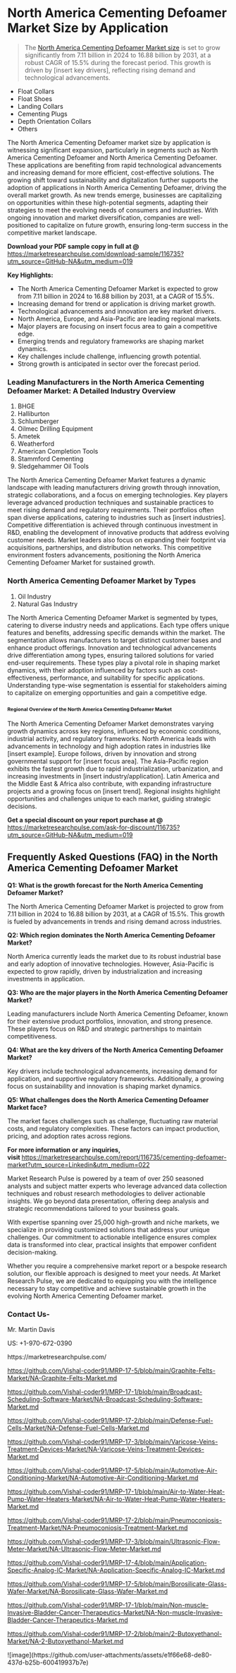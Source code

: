 <h1>North America Cementing Defoamer Market&nbsp;Size by Application</h1><blockquote><p>The <a href="https://marketresearchpulse.com/download-sample/116735?utm_source=GitHub-NA&amp;utm_medium=019">North America Cementing Defoamer Market size</a> is set to grow significantly from 7.11 billion in 2024 to 16.88 billion by 2031, at a robust CAGR of 15.5% during the forecast period. This growth is driven by [insert key drivers], reflecting rising demand and technological advancements.</p></blockquote><ul><li>Float Collars<li> Float Shoes<li> Landing Collars<li> Cementing Plugs<li> Depth Orientation Collars<li> Others</li></ul><p>The North America Cementing Defoamer market size by application is witnessing significant expansion, particularly in segments such as North America Cementing Defoamer and North America Cementing Defoamer. These applications are benefiting from rapid technological advancements and increasing demand for more efficient, cost-effective solutions. The growing shift toward sustainability and digitalization further supports the adoption of applications in North America Cementing Defoamer, driving the overall market growth. As new trends emerge, businesses are capitalizing on opportunities within these high-potential segments, adapting their strategies to meet the evolving needs of consumers and industries. With ongoing innovation and market diversification, companies are well-positioned to capitalize on future growth, ensuring long-term success in the competitive market landscape.</p><p><strong>Download your PDF sample copy in full at @ </strong><a href="https://marketresearchpulse.com/download-sample/116735?utm_source=GitHub-NA&amp;utm_medium=019">https://marketresearchpulse.com/download-sample/116735?utm_source=GitHub-NA&amp;utm_medium=019</a></p><p><strong>Key Highlights: </strong></p><ul><li>The North America Cementing Defoamer Market is expected to grow from 7.11 billion in 2024 to 16.88 billion by 2031, at a CAGR of 15.5%.</li><li>Increasing demand for trend or application is driving market growth.</li><li>Technological advancements and innovation are key market drivers.</li><li>North America, Europe, and Asia-Pacific are leading regional markets.</li><li>Major players are focusing on insert focus area to gain a competitive edge.</li><li>Emerging trends and regulatory frameworks are shaping market dynamics.</li><li>Key challenges include challenge, influencing growth potential.</li><li>Strong growth is anticipated in sector over the forecast period.</li></ul><h3>Leading Manufacturers in the North America Cementing Defoamer Market: A Detailed Industry Overview</h3><ol><li>BHGE</li><li>Halliburton</li><li>Schlumberger</li><li>Oilmec Drilling Equipment</li><li>Ametek</li><li>Weatherford</li><li>American Completion Tools</li><li>Stammford Cementing</li><li>Sledgehammer Oil Tools</li></ol><div class="flex max-w-full flex-col flex-grow"><div class="min-h-8 text-message flex w-full flex-col items-end gap-2 whitespace-normal break-words [.text-message+&amp;]:mt-5" dir="auto" data-message-author-role="assistant" data-message-id="fd8432e4-4910-450d-b182-61b7bfb0a01f" data-message-model-slug="gpt-4o"><div class="flex w-full flex-col gap-1 empty:hidden first:pt-[3px]"><div class="markdown prose w-full break-words dark:prose-invert light"><p>The North America Cementing Defoamer Market features a dynamic landscape with leading manufacturers driving growth through innovation, strategic collaborations, and a focus on emerging technologies. Key players leverage advanced production techniques and sustainable practices to meet rising demand and regulatory requirements. Their portfolios often span diverse applications, catering to industries such as [insert industries]. Competitive differentiation is achieved through continuous investment in R&amp;D, enabling the development of innovative products that address evolving customer needs. Market leaders also focus on expanding their footprint via acquisitions, partnerships, and distribution networks. This competitive environment fosters advancements, positioning the North America Cementing Defoamer Market for sustained growth.</p></div></div></div></div><h3>North America Cementing Defoamer Market by Types</h3><ol><li>Oil Industry<li> Natural Gas Industry</li></ol><div class="flex max-w-full flex-col flex-grow"><div class="min-h-8 text-message flex w-full flex-col items-end gap-2 whitespace-normal break-words [.text-message+&amp;]:mt-5" dir="auto" data-message-author-role="assistant" data-message-id="084470be-0bb7-4664-bddf-5156b4f41249" data-message-model-slug="gpt-4o-mini"><div class="flex w-full flex-col gap-1 empty:hidden first:pt-[3px]"><div class="markdown prose w-full break-words dark:prose-invert light"><p>The North America Cementing Defoamer Market is segmented by types, catering to diverse industry needs and applications. Each type offers unique features and benefits, addressing specific demands within the market. The segmentation allows manufacturers to target distinct customer bases and enhance product offerings. Innovation and technological advancements drive differentiation among types, ensuring tailored solutions for varied end-user requirements. These types play a pivotal role in shaping market dynamics, with their adoption influenced by factors such as cost-effectiveness, performance, and suitability for specific applications. Understanding type-wise segmentation is essential for stakeholders aiming to capitalize on emerging opportunities and gain a competitive edge.</p></div></div></div></div><h3><span style="font-size: 11px;">Regional Overview of the North America Cementing Defoamer Market</span></h3><div class="flex max-w-full flex-col flex-grow"><div class="min-h-8 text-message flex w-full flex-col items-end gap-2 whitespace-normal break-words [.text-message+&amp;]:mt-5" dir="auto" data-message-author-role="assistant" data-message-id="e9038762-ce64-4e30-91c9-9bd413514231" data-message-model-slug="gpt-4o-mini"><div class="flex w-full flex-col gap-1 empty:hidden first:pt-[3px]"><div class="markdown prose w-full break-words dark:prose-invert light"><p>The North America Cementing Defoamer Market demonstrates varying growth dynamics across key regions, influenced by economic conditions, industrial activity, and regulatory frameworks. North America leads with advancements in technology and high adoption rates in industries like [insert example]. Europe follows, driven by innovation and strong governmental support for [insert focus area]. The Asia-Pacific region exhibits the fastest growth due to rapid industrialization, urbanization, and increasing investments in [insert industry/application]. Latin America and the Middle East &amp; Africa also contribute, with expanding infrastructure projects and a growing focus on [insert trend]. Regional insights highlight opportunities and challenges unique to each market, guiding strategic decisions.</p></div></div></div></div><p><strong>Get a special discount on your report purchase at @ </strong><a href="https://marketresearchpulse.com/ask-for-discount/116735?utm_source=GitHub-NA&amp;utm_medium=019">https://marketresearchpulse.com/ask-for-discount/116735?utm_source=GitHub-NA&amp;utm_medium=019</a></p><h2>Frequently Asked Questions (FAQ) in the North America Cementing Defoamer Market</h2><p><strong>Q1: What is the growth forecast for the North America Cementing Defoamer Market?</strong></p><p>The North America Cementing Defoamer Market is projected to grow from 7.11 billion in 2024 to 16.88 billion by 2031, at a CAGR of 15.5%. This growth is fueled by advancements in trends and rising demand across industries.</p><p><strong>Q2: Which region dominates the North America Cementing Defoamer Market?</strong></p><p>North America currently leads the market due to its robust industrial base and early adoption of innovative technologies. However, Asia-Pacific is expected to grow rapidly, driven by industrialization and increasing investments in application.</p><p><strong>Q3: Who are the major players in the North America Cementing Defoamer Market?</strong></p><p>Leading manufacturers include North America Cementing Defoamer, known for their extensive product portfolios, innovation, and strong presence. These players focus on R&amp;D and strategic partnerships to maintain competitiveness.</p><p><strong>Q4: What are the key drivers of the North America Cementing Defoamer Market?</strong></p><p>Key drivers include technological advancements, increasing demand for application, and supportive regulatory frameworks. Additionally, a growing focus on sustainability and innovation is shaping market dynamics.</p><p><strong>Q5: What challenges does the North America Cementing Defoamer Market face?</strong></p><p>The market faces challenges such as challenge, fluctuating raw material costs, and regulatory complexities. These factors can impact production, pricing, and adoption rates across regions.</p><p><strong>For more information or any inquiries, visit&nbsp;</strong><a href="https://marketresearchpulse.com/report/116735/cementing-defoamer-market?utm_source=Linkedin&utm_medium=022">https://marketresearchpulse.com/report/116735/cementing-defoamer-market?utm_source=Linkedin&utm_medium=022</a></p><p>Market Research Pulse is powered by a team of over 250 seasoned analysts and subject matter experts who leverage advanced data collection techniques and robust research methodologies to deliver actionable insights. We go beyond data presentation, offering deep analysis and strategic recommendations tailored to your business goals.</p><p>With expertise spanning over 25,000 high-growth and niche markets, we specialize in providing customized solutions that address your unique challenges. Our commitment to actionable intelligence ensures complex data is transformed into clear, practical insights that empower confident decision-making.</p><p>Whether you require a comprehensive market report or a bespoke research solution, our flexible approach is designed to meet your needs. At Market Research Pulse, we are dedicated to equipping you with the intelligence necessary to stay competitive and achieve sustainable growth in the evolving North America Cementing Defoamer market.</p><h3><strong>Contact Us-</strong></h3><p>Mr. Martin Davis</p><p>US: +1-970-672-0390</p><p>https://marketresearchpulse.com/</p><p><a href="https://github.com/Vishal-coder91/MRP-17-5/blob/main/Graphite-Felts-Market/NA-Graphite-Felts-Market.md">https://github.com/Vishal-coder91/MRP-17-5/blob/main/Graphite-Felts-Market/NA-Graphite-Felts-Market.md</a></p><p><a href="https://github.com/Vishal-coder91/MRP-17-1/blob/main/Broadcast-Scheduling-Software-Market/NA-Broadcast-Scheduling-Software-Market.md">https://github.com/Vishal-coder91/MRP-17-1/blob/main/Broadcast-Scheduling-Software-Market/NA-Broadcast-Scheduling-Software-Market.md</a></p><p><a href="https://github.com/Vishal-coder91/MRP-17-2/blob/main/Defense-Fuel-Cells-Market/NA-Defense-Fuel-Cells-Market.md">https://github.com/Vishal-coder91/MRP-17-2/blob/main/Defense-Fuel-Cells-Market/NA-Defense-Fuel-Cells-Market.md</a></p><p><a href="https://github.com/Vishal-coder91/MRP-17-3/blob/main/Varicose-Veins-Treatment-Devices-Market/NA-Varicose-Veins-Treatment-Devices-Market.md">https://github.com/Vishal-coder91/MRP-17-3/blob/main/Varicose-Veins-Treatment-Devices-Market/NA-Varicose-Veins-Treatment-Devices-Market.md</a></p><p><a href="https://github.com/Vishal-coder91/MRP-17-5/blob/main/Automotive-Air-Conditioning-Market/NA-Automotive-Air-Conditioning-Market.md">https://github.com/Vishal-coder91/MRP-17-5/blob/main/Automotive-Air-Conditioning-Market/NA-Automotive-Air-Conditioning-Market.md</a></p><p><a href="https://github.com/Vishal-coder91/MRP-17-1/blob/main/Air-to-Water-Heat-Pump-Water-Heaters-Market/NA-Air-to-Water-Heat-Pump-Water-Heaters-Market.md">https://github.com/Vishal-coder91/MRP-17-1/blob/main/Air-to-Water-Heat-Pump-Water-Heaters-Market/NA-Air-to-Water-Heat-Pump-Water-Heaters-Market.md</a></p><p><a href="https://github.com/Vishal-coder91/MRP-17-2/blob/main/Pneumoconiosis-Treatment-Market/NA-Pneumoconiosis-Treatment-Market.md">https://github.com/Vishal-coder91/MRP-17-2/blob/main/Pneumoconiosis-Treatment-Market/NA-Pneumoconiosis-Treatment-Market.md</a></p><p><a href="https://github.com/Vishal-coder91/MRP-17-3/blob/main/Ultrasonic-Flow-Meter-Market/NA-Ultrasonic-Flow-Meter-Market.md">https://github.com/Vishal-coder91/MRP-17-3/blob/main/Ultrasonic-Flow-Meter-Market/NA-Ultrasonic-Flow-Meter-Market.md</a></p><p><a href="https://github.com/Vishal-coder91/MRP-17-4/blob/main/Application-Specific-Analog-IC-Market/NA-Application-Specific-Analog-IC-Market.md">https://github.com/Vishal-coder91/MRP-17-4/blob/main/Application-Specific-Analog-IC-Market/NA-Application-Specific-Analog-IC-Market.md</a></p><p><a href="https://github.com/Vishal-coder91/MRP-17-5/blob/main/Borosilicate-Glass-Wafer-Market/NA-Borosilicate-Glass-Wafer-Market.md">https://github.com/Vishal-coder91/MRP-17-5/blob/main/Borosilicate-Glass-Wafer-Market/NA-Borosilicate-Glass-Wafer-Market.md</a></p><p><a href="https://github.com/Vishal-coder91/MRP-17-1/blob/main/Non-muscle-Invasive-Bladder-Cancer-Therapeutics-Market/NA-Non-muscle-Invasive-Bladder-Cancer-Therapeutics-Market.md">https://github.com/Vishal-coder91/MRP-17-1/blob/main/Non-muscle-Invasive-Bladder-Cancer-Therapeutics-Market/NA-Non-muscle-Invasive-Bladder-Cancer-Therapeutics-Market.md</a></p><p><a href="https://github.com/Vishal-coder91/MRP-17-2/blob/main/2-Butoxyethanol-Market/NA-2-Butoxyethanol-Market.md">https://github.com/Vishal-coder91/MRP-17-2/blob/main/2-Butoxyethanol-Market/NA-2-Butoxyethanol-Market.md</a></p>
![image](https://github.com/user-attachments/assets/e1f66e68-de80-437d-b25b-600419937b7e)
